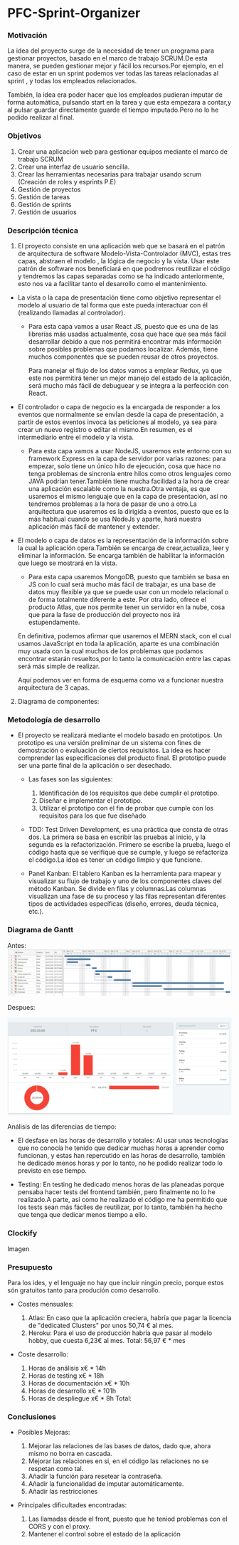 # PFC-Sprint-Organizer

### Motivación

  La idea del proyecto surge de la necesidad de tener un programa para gestionar proyectos, basado en el marco de trabajo SCRUM.De esta manera, se pueden gestionar mejor y fácil los recursos.Por ejemplo, en el caso de estar en un sprint podemos ver todas las tareas relacionadas al sprint , y todas los empleados relacionados.
  
  También, la idea era poder hacer que los empleados pudieran imputar de forma automática, pulsando start en la tarea y que esta empezara a contar,y al pulsar guardar directamente  guarde el tiempo imputado.Pero no lo he podido realizar al final.

### Objetivos
  
  1. Crear una aplicación web para gestionar equipos mediante el marco de trabajo SCRUM
  2. Crear una interfaz de usuario sencilla.
  3. Crear las herramientas necesarias para trabajar usando scrum (Creación de roles y esprints P.E)
  4. Gestión de proyectos
  5. Gestión de tareas
  6. Gestión de sprints
  7. Gestión de usuarios
  

### Descripción técnica

 1. El proyecto consiste en una aplicación web que se basará en el patrón de arquitectura de software Modelo-Vista-Controlador (MVC), estas tres capas, abstraen el modelo , la lógica de negocio y la vista. Usar este patrón de software nos beneficiará en que podremos reutilizar el código y tendremos las  capas separadas como se ha indicado anteriormente, esto nos va a facilitar tanto el desarrollo como el mantenimiento.

   - La vista o la capa de presentación tiene como objetivo representar el modelo al usuario de tal forma que este pueda interactuar con él (realizando llamadas al controlador).

      - Para esta capa vamos a usar React JS, puesto que es una de las librerías más usadas actualmente, cosa que hace que sea más fácil desarrollar debido a que nos permitirá encontrar más información sobre posibles problemas que podamos localizar. Además,  tiene muchos componentes que se pueden reusar de otros proyectos. 

        Para manejar el flujo de los datos vamos a emplear Redux,   ya que este nos permitirá tener un mejor manejo del estado de la aplicación, será mucho más fácil de debuguear y se integra a la perfección  con React.


  - El controlador o capa de negocio es la encargada de responder a los eventos que normalmente se envÍan desde la capa de presentación, a partir de estos eventos invoca las peticiones al modelo, ya sea para crear un nuevo registro o editar el mismo.En resumen, es el intermediario entre el modelo y la vista.

    - Para esta capa vamos a usar NodeJS, usaremos este entorno con su framework Express en la capa de servidor por varias razones: para empezar, solo tiene un único hilo de ejecución, cosa que hace no tenga problemas de sincronía entre hilos como otros lenguajes como JAVA podrían tener.También tiene mucha facilidad a la hora de crear una aplicación escalable como la nuestra.Otra ventaja, es que usaremos el mismo lenguaje que en la capa de presentación, así no tendremos problemas a la hora de pasar de uno a otro.La arquitectura que usaremos es la dirigida a eventos, puesto que es la más habitual cuando se usa NodeJs  y aparte, hará nuestra aplicación más fácil de mantener y extender. 


  - El modelo o capa de datos es la representación de la información sobre la cual la aplicación opera.También se encarga de crear,actualiza, leer y eliminar la información. Se encarga también de habilitar la información que luego se mostrará en la vista.

    - Para esta capa usaremos MongoDB, puesto que también se basa en JS con lo cual será mucho más fácil de trabajar, es una base de datos muy flexible ya que se puede usar con un modelo relacional o de forma totalmente diferente a este. Por otra lado, ofrece el producto Atlas, que nos permite tener un servidor en la nube, cosa que para la fase de producción del proyecto nos irá estupendamente.


    En definitiva, podemos afirmar que usaremos el MERN stack, con el cual usamos JavaScript en toda la aplicación, aparte es una combinación muy usada con la cual muchos de los problemas que podamos encontrar estarán resueltos,por lo tanto la comunicación entre las capas será más simple de realizar. 

    Aquí podemos ver en forma de esquema como va a funcionar nuestra arquitectura de 3 capas.
    
  2. Diagrama de componentes:






### Metodología de desarrollo

- El proyecto se realizará mediante el modelo basado en prototipos. Un prototipo es una versión preliminar de un sistema con fines de  demostración o evaluación de ciertos requisitos. La idea es hacer comprender las especificaciones del producto final.
El prototipo puede ser una parte final de la aplicación o ser desechado.

    - Las fases son las siguientes:

        1. Identificación de los requisitos que debe cumplir el prototipo.
        2. Diseñar e implementar el prototipo.
        3. Utilizar el prototipo con el fin de probar que cumple con los requisitos para los que fue diseñado


  - TDD: Test Driven Development, es una práctica que consta de otras dos. La primera se basa en escribir las pruebas al inicio, y la segunda es la refactorización. Primero se escribe la prueba, luego el código hasta que se verifique que se cumple, y luego se refactoriza el código.La idea es tener un código limpio y que funcione.
  
  - Panel Kanban: El tablero Kanban es la herramienta para mapear y visualizar su flujo de trabajo y uno de los componentes claves del método Kanban. Se divide en filas y  columnas.Las columnas visualizan una fase de su proceso y las filas representan diferentes tipos de actividades específicas (diseño, errores, deuda técnica, etc.).
 

### Diagrama de Gantt

Antes: 
  <img src="./readmeImages/diagramaGantt.png"
     alt="GanntBefore"
      />


Despues: 

<img src="./readmeImages/diagramaGanttDespues.PNG"
     alt="GanntAfter"
      />


Análisis de las diferencias de tiempo:
  
  - El desfase en las horas de desarrollo y totales:
      Al usar unas tecnologías que no conocía he tenido que dedicar muchas horas a aprender como funcionan, y estas han repercutido
      en las horas de desarrollo, también he dedicado menos horas y por lo tanto, no he podido realizar todo lo previsto en ese tiempo.
      
  - Testing:
    En testing he dedicado menos horas de las planeadas porque pensaba hacer tests del frontend también, pero finalmente no lo he 
    realizado.A parte, así como he realizado el código me ha permitido que los tests sean más fáciles de reutilizar, por lo tanto, 
    también ha hecho que tenga que dedicar menos tiempo a ello.



### Clockify

Imagen



### Presupuesto

  Para los ides, y el lenguaje no hay que incluir ningún precio, porque estos són gratuitos tanto para produción como desarrollo.
  
  - Costes mensuales:
    1. Atlas: En caso que la aplicación creciera, habría que pagar la licencia de  "dedicated Clusters" por unos 50,74 € al mes.
    2. Heroku: Para el uso de producción habría que pasar al modelo hobby, que cuesta 6,23€ al mes.
    Total: 56,97 € * mes
  
  - Coste desarrollo:
    
    1. Horas de análisis x€ * 14h
    2. Horas de testing x€ * 18h
    3. Horas de documentación x€ * 10h
    4. Horas de desarrollo x€ * 101h
    5. Horas de despliegue x€ * 8h 
    Total: 


### Conclusiones

  - Posibles Mejoras:
      
      1. Mejorar las relaciones de las bases de datos, dado que, ahora mismo no borra en cascada.
      2. Mejorar las relaciones en si, en el código las relaciones no se respetan como tal.
      3. Añadir la función para resetear la contraseña.
      4. Añadir la funcionalidad de imputar automáticamente.
      5. Añadir las restricciones
      
  - Principales dificultades encontradas:
      1. Las llamadas desde el front, puesto que he teniod problemas con el CORS y con el proxy.
      2. Mantener el control sobre el estado de la aplicación
